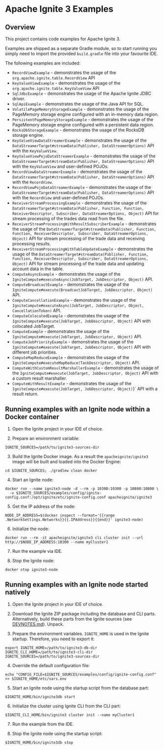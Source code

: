 # Apache Ignite 3 Examples

## Overview

This project contains code examples for Apache Ignite 3.

Examples are shipped as a separate Gradle module, so to start running you simply need
to import the provided `build.gradle` file into your favourite IDE.

The following examples are included:
* `RecordViewExample` - demonstrates the usage of the `org.apache.ignite.table.RecordView` API
* `KeyValueViewExample` - demonstrates the usage of the `org.apache.ignite.table.KeyValueView` API
* `SqlJdbcExample` - demonstrates the usage of the Apache Ignite JDBC driver.
* `SqlApiExample` - demonstrates the usage of the Java API for SQL.
* `VolatilePageMemoryStorageExample` - demonstrates the usage of the PageMemory storage engine configured with an in-memory data region.
* `PersistentPageMemoryStorageExample` - demonstrates the usage of the PageMemory storage engine configured with a persistent data region.
* `RocksDbStorageExample` - demonstrates the usage of the RocksDB storage engine.
* `KeyValueViewDataStreamerExample` - demonstrates the usage of the `DataStreamerTarget#streamData(Publisher, DataStreamerOptions)` API 
with the `KeyValueView`. 
* `KeyValueViewPojoDataStreamerExample` - demonstrates the usage of the `DataStreamerTarget#streamData(Publisher, DataStreamerOptions)` API 
with the `KeyValueView` and user-defined POJOs.
* `RecordViewDataStreamerExample` - demonstrates the usage of the `DataStreamerTarget#streamData(Publisher, DataStreamerOptions)` API 
with the `RecordView`.
* `RecordViewPojoDataStreamerExample` - demonstrates the usage of the `DataStreamerTarget#streamData(Publisher, DataStreamerOptions)` API 
with the `RecordView` and user-defined POJOs.
* `ReceiverStreamProcessingExample` - demonstrates the usage of 
the `DataStreamerTarget#streamData(Publisher, Function, Function, ReceiverDescriptor, Subscriber, DataStreamerOptions, Object)` API 
for stream processing of the trades data read from the file.
* `ReceiverStreamProcessingWithResultSubscriberExample` - demonstrates the usage of 
the `DataStreamerTarget#streamData(Publisher, Function, Function, ReceiverDescriptor, Subscriber, DataStreamerOptions, Object)` API 
for stream processing of the trade data and receiving processing results.
* `ReceiverStreamProcessingWithTableUpdateExample` - demonstrates the usage of 
the `DataStreamerTarget#streamData(Publisher, Function, Function, ReceiverDescriptor, Subscriber, DataStreamerOptions, Object)` API 
for stream processing of the trade data and updating account data in the table.
* `ComputeAsyncExample` - demonstrates the usage of the `IgniteCompute#executeAsync(JobTarget, JobDescriptor, Object)` API.
* `ComputeBroadcastExample` - demonstrates the usage of the `IgniteCompute#execute(BroadcastJobTarget, JobDescriptor, Object)` API.
* `ComputeCancellationExample` - demonstrates the usage of 
the `IgniteCompute#executeAsync(JobTarget, JobDescriptor, Object, CancellationToken)` API.
* `ComputeColocatedExample` - demonstrates the usage of 
the `IgniteCompute#execute(JobTarget, JobDescriptor, Object)` API with colocated JobTarget.
* `ComputeExample` - demonstrates the usage of the `IgniteCompute#execute(JobTarget, JobDescriptor, Object)` API.
* `ComputeJobPriorityExample` - demonstrates the usage of 
the `IgniteCompute#execute(JobTarget, JobDescriptor, Object)` API with different job priorities.
* `ComputeMapReduceExample` - demonstrates the usage of the `IgniteCompute#executeMapReduce(TaskDescriptor, Object)` API.
* `ComputeWithCustomResultMarshallerExample` - demonstrates the usage of the `IgniteCompute#execute(JobTarget, JobDescriptor, Object)` API 
with a custom result marshaller.
* `ComputeWithResultExample` - demonstrates the usage of the `IgniteCompute#execute(JobTarget, JobDescriptor, Object)`}` API 
with a result return.

## Running examples with an Ignite node within a Docker container

1. Open the Ignite project in your IDE of choice.

2. Prepare an environment variable:
```shell
IGNITE_SOURCES=/path/to/ignite3-sources-dir
```

3. Build the Ignite Docker image. As a result the `apacheignite/ignite3` image will be built and loaded into the Docker Engine:
```shell
cd $IGNITE_SOURCES; ./gradlew clean docker
```

4. Start an Ignite node:
```shell
docker run --name ignite3-node -d --rm -p 10300:10300 -p 10800:10800 \
  -v $IGNITE_SOURCES/examples/config/ignite-config.conf:/opt/ignite/etc/ignite-config.conf apacheignite/ignite3
```

5. Get the IP address of the node:
```shell
NODE_IP_ADDRESS=$(docker inspect --format='{{range .NetworkSettings.Networks}}{{.IPAddress}}{{end}}' ignite3-node)
```

6. Initialize the node:
```shell
docker run --rm -it apacheignite/ignite3 cli cluster init --url http://$NODE_IP_ADDRESS:10300 --name myCluster1
```

7. Run the example via IDE.

8. Stop the Ignite node:
```shell
docker stop ignite3-node
```

## Running examples with an Ignite node started natively

1. Open the Ignite project in your IDE of choice.

2. Download the Ignite ZIP package including the database and CLI parts. Alternatively, build these parts from the Ignite sources 
(see [DEVNOTES.md](../DEVNOTES.md)). Unpack.

3. Prepare the environment variables. `IGNITE_HOME` is used in the Ignite startup. Therefore, you need to export it:
```shell
export IGNITE_HOME=/path/to/ignite3-db-dir
IGNITE_CLI_HOME=/path/to/ignite3-cli-dir
IGNITE_SOURCES=/path/to/ignite3-sources-dir
```

4. Override the default configuration file:
```shell
echo "CONFIG_FILE=$IGNITE_SOURCES/examples/config/ignite-config.conf" >> $IGNITE_HOME/etc/vars.env
```

5. Start an Ignite node using the startup script from the database part:
```shell
$IGNITE_HOME/bin/ignite3db start
```

6. Initialize the cluster using Ignite CLI from the CLI part:
```shell
$IGNITE_CLI_HOME/bin/ignite3 cluster init --name myCluster1
```

7. Run the example from the IDE.

8. Stop the Ignite node using the startup script:
```shell
$IGNITE_HOME/bin/ignite3db stop
```